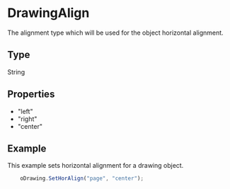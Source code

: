 # DrawingAlign

The alignment type which will be used for the object horizontal alignment.

## Type

String

## Properties

- "left" 
- "right" 
- "center"

## Example

This example sets horizontal alignment for a drawing object.

```javascript
	oDrawing.SetHorAlign("page", "center");
```